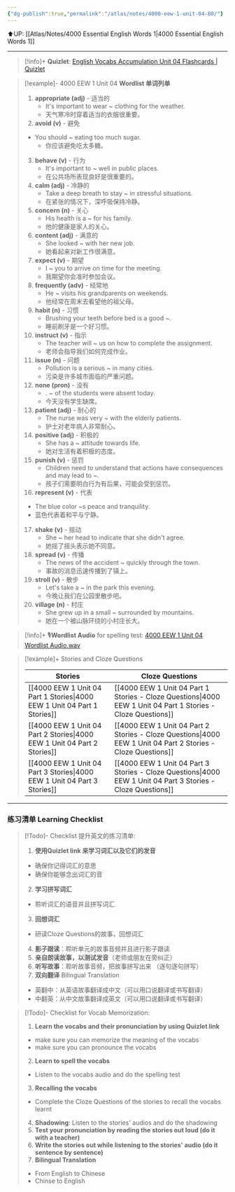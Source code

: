 ```yaml
---
{"dg-publish":true,"permalink":"/atlas/notes/4000-eew-1-unit-04-80/"}
---
```


⬆️UP: [[Atlas/Notes/4000 Essential English Words 1\|4000 Essential English Words 1]]

---
> [!info]+ **Quizlet**: [English Vocabs Accumulation Unit 04 Flashcards | Quizlet](https://quizlet.com/910510907/english-vocabs-400-1000-set-04-flash-cards/?i=1vbzw5&x=1jqt)


> [!example]- 4000 EEW 1 Unit 04 **Wordlist 单词列单**
> 1. **appropriate (adj)** - 适当的
>     - It's important to wear ~ clothing for the weather. 
>     - 天气寒冷时穿着适当的衣服很重要。
> 2. **avoid (v)** - 避免
> 	- You should ~ eating too much sugar. 
>     - 你应该避免吃太多糖。
> 3. **behave (v)** - 行为
>     - It's important to ~ well in public places. 
>     - 在公共场所表现良好是很重要的。
> 4. **calm (adj)** - 冷静的
>     - Take a deep breath to stay ~ in stressful situations. 
>     - 在紧张的情况下，深呼吸保持冷静。
> 5. **concern (n)** - 关心
>     - His health is a ~ for his family. 
>     - 他的健康是家人的关心。
> 6. **content (adj)** - 满意的
>     - She looked ~ with her new job. 
>     - 她看起来对新工作很满意。
> 7. **expect (v)** - 期望
>     - I ~ you to arrive on time for the meeting. 
>     - 我期望你会准时参加会议。
> 8. **frequently (adv)** - 经常地
>     - He ~ visits his grandparents on weekends. 
>     - 他经常在周末去看望他的祖父母。
> 9. **habit (n)** - 习惯
>     - Brushing your teeth before bed is a good ~. 
>     - 睡前刷牙是一个好习惯。
> 10. **instruct (v)** - 指示
>     - The teacher will ~ us on how to complete the assignment. 
>     - 老师会指导我们如何完成作业。
> 11. **issue (n)** - 问题
>     - Pollution is a serious ~ in many cities. 
>     - 污染是许多城市面临的严重问题。
> 12. **none (pron)** - 没有
>     - . ~ of the students were absent today. 
>     - 今天没有学生缺席。
> 13. **patient (adj)** - 耐心的
>     - The nurse was very ~ with the elderly patients. 
>     - 护士对老年病人非常耐心。
> 14. **positive (adj)** - 积极的
>     - She has a ~ attitude towards life. 
>     - 她对生活有着积极的态度。
> 15. **punish (v)** - 惩罚
>     - Children need to understand that actions have consequences and may lead to ~. 
>     - 孩子们需要明白行为有后果，可能会受到惩罚。
> 16. **represent (v)** - 代表    
> 	- The blue color ~s peace and tranquility. 
> 	- 蓝色代表着和平与宁静。
> 17. **shake (v)** - 摇动
>     - She ~ her head to indicate that she didn't agree. 
>     - 她摇了摇头表示她不同意。
> 18. **spread (v)** - 传播
>     - The news of the accident ~ quickly through the town. 
>     - 事故的消息迅速传播到了镇上。
> 19. **stroll (v)** - 散步
>     - Let's take a ~ in the park this evening. 
>     - 今晚让我们在公园里散步吧。
> 20. **village (n)** - 村庄
>     - She grew up in a small ~ surrounded by mountains. 
>     - 她在一个被山脉环绕的小村庄长大。


> [!info]+ 🎙️**Wordlist Audio** for spelling test: [4000 EEW 1 Unit 04 Wordlist Audio.wav]()

> [!example]+ Stories and Cloze Questions
>
> | Stories                               | Cloze Questions                                         |
> | ------------------------------------- | ------------------------------------------------------- |
> | [[4000 EEW 1 Unit 04 Part 1 Stories\|4000 EEW 1 Unit 04 Part 1 Stories]] | [[4000 EEW 1 Unit 04 Part 1 Stories - Cloze Questions\|4000 EEW 1 Unit 04 Part 1 Stories - Cloze Questions]] |
> | [[4000 EEW 1 Unit 04 Part 2 Stories\|4000 EEW 1 Unit 04 Part 2 Stories]] | [[4000 EEW 1 Unit 04 Part 2 Stories - Cloze Questions\|4000 EEW 1 Unit 04 Part 2 Stories - Cloze Questions]] |
> | [[4000 EEW 1 Unit 04 Part 3 Stories\|4000 EEW 1 Unit 04 Part 3 Stories]] | [[4000 EEW 1 Unit 04 Part 3 Stories - Cloze Questions\|4000 EEW 1 Unit 04 Part 3 Stories - Cloze Questions]] |


---

### 练习清单 Learning Checklist

> [!Todo]- Checklist 提升英文的练习清单:
> 1. **使用Quizlet link 来学习词汇以及它们的发音** 
>	- 确保你记得词汇的意思 
>	- 确保你能够念出词汇的音 
> 2. **学习拼写词汇** 
>	- 聆听词汇的语音并且拼写词汇 
> 3. **回想词汇**
>	- 研读Cloze Questions的故事，回想词汇 
> 4. **影子跟读**：聆听单元的故事音频并且进行影子跟读 
> 5. **亲自朗读故事，以测试发音**（老师或朋友在旁纠正）
> 6. **听写故事**：聆听故事音频，把故事拼写出来 （逐句逐句拼写）
> 7. **双向翻译** Bilingual Translation 
>	- 英翻中：从英语故事翻译成中文（可以用口说翻译或书写翻译）
>	- 中翻英：从中文故事翻译成英文（可以用口说翻译或书写翻译）

> [!Todo]- Checklist for Vocab Memorization:
> 
> 1. **Learn the vocabs and their pronunciation by using Quizlet link**
>	- make sure you can memorize the meaning of the vocabs
>	- make sure you can pronounce the vocabs
> 2. **Learn to spell the vocabs**
>	- Listen to the vocabs audio and do the spelling test
> 3. **Recalling the vocabs**
>	- Complete the Cloze Questions of the stories to recall the vocabs learnt
> 4. **Shadowing**: Listen to the stories' audios and do the shadowing
> 5. **Test your pronunciation by reading the stories out loud (do it with a teacher)**
> 6. **Write the stories out while listening to the stories' audio (do it sentence by sentence)**
> 7. **Bilingual Translation** 
> 	- From English to Chinese
> 	- Chinse to English

